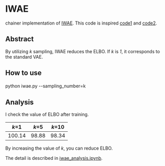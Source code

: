 # IWAE
chainer implementation of [IWAE](https://arxiv.org/abs/1509.00519 "IWAE").
This code is inspired [code1](https://github.com/Ma-sa-ue/practice/tree/master/generative_model) and [code2](https://github.com/chainer/chainer/tree/master/examples/vae).

## Abstract
By utilizing *k* sampling, IWAE reduces the ELBO.
If *k* is *1*, it corresponds to the standard VAE.

## How to use
python iwae.py --sampling_number=k　　

## Analysis

I check the value of ELBO after training.  

|*k*=1|*k*=5|*k*=10|
|:--:|:--:|:--:|
|100.14|98.88|98.34|

By increasing the value of *k*, you can reduce ELBO.  

The detail is described in [iwae_analysis.ipynb](https://github.com/smayru/IWAE/blob/master/IWAE_analysis.ipynb).
